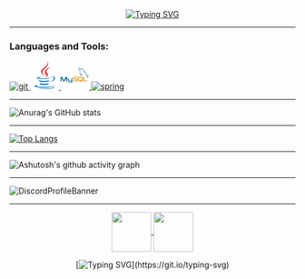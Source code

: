 <div align="center">
  <a href="https://git.io/typing-svg">
    <img src="https://readme-typing-svg.herokuapp.com?font=Fira+Code&weight=300&pause=1000&color=E9E5FF&center=true&random=false&width=435&lines=Hello+my+name+is+Nicollas+S.+Moraes%2C;I'm+21+years+old+;I'm+a+Back-End+Developer;I'm+from+Brazil" alt="Typing SVG" />
  </a>
</div>

---

<h3 align="left">Languages and Tools:</h3>
<p align="left"> <a href="https://git-scm.com/" target="_blank" rel="noreferrer"> <img src="https://www.vectorlogo.zone/logos/git-scm/git-scm-icon.svg" alt="git" width="50" height="50"/> </a> <a href="https://www.java.com" target="_blank" rel="noreferrer"> <img src="https://raw.githubusercontent.com/devicons/devicon/master/icons/java/java-original.svg" alt="java" width="50" height="50"/> </a> <a href="https://www.mysql.com/" target="_blank" rel="noreferrer"> <img src="https://raw.githubusercontent.com/devicons/devicon/master/icons/mysql/mysql-original-wordmark.svg" alt="mysql" width="50" height="50"/> </a> <a href="https://spring.io/" target="_blank" rel="noreferrer"> <img src="https://www.vectorlogo.zone/logos/springio/springio-icon.svg" alt="spring" width="50" height="50"/> </a>

---
![Anurag's GitHub stats](https://github-readme-stats.vercel.app/api?username=nicollaseu&hide=contribs,prs&show_icons=true&theme=dark)

---
[![Top Langs](https://github-readme-stats.vercel.app/api/top-langs/?username=nicollaseu&layout=compact&theme=dark)](https://github.com/nicollaseu/github-readme-stats)

---
![Ashutosh's github activity graph](https://ssr-contributions-svg.vercel.app/_/nicollaseu?chart=3dbar&gap=0.6&scale=2&flatten=2&animation=wave&animation_duration=1&animation_delay=0.05&animation_amplitude=20&animation_frequency=0.5&animation_wave_center=10_0&format=svg&weeks=30&theme=dark_green)

---  
![DiscordProfileBanner](https://discord.c99.nl/widget/theme-1/690586846278844500.png)

---
<div align="center"> 
<a href="https://instagram.com/nicollas__eu" target="_blank">
<img align="center" height="70" width="70" src="https://github.com/nicollaseu/nicollaseu/assets/70412561/4dd3c084-6dee-4693-bc98-1d113c1536c9">
</a>

<a  href="https://www.linkedin.com/in/nicollas-moraes/" target=_blank>
<img align="center"  height="70" width="70" src="https://github.com/nicollaseu/nicollaseu/assets/70412561/583ae975-0b63-49b9-b465-75a46ef6ffbf">
</a>

</div>

<div align="center" >

[![Typing SVG](https://readme-typing-svg.herokuapp.com?font=Fira+Code&weight=300&pause=1000&color=E9E5FF&center=true&random=false&width=435&lines=Thanks+for+visiting.;+Check+back+often.)](https://git.io/typing-svg)
